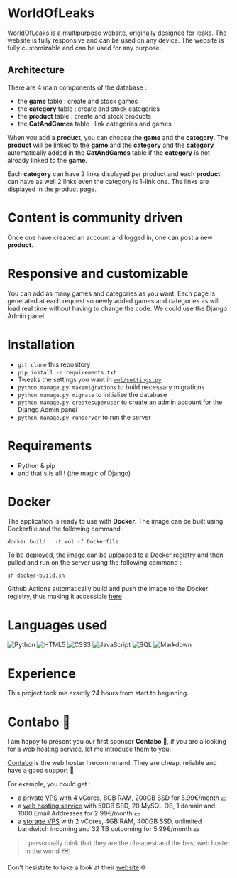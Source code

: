 # WorldOfLeaks

WorldOfLeaks is a multipurpose website, originally designed for leaks. The website is fully responsive and can be used on any device. The website is fully customizable and can be used for any purpose.

## Architecture

There are 4 main components of the database :
- the **game** table : create and stock games
- the **category** table : create and stock categories
- the **product** table : create and stock products
- the **CatAndGames** table : link categories and games

When you add a **product**, you can choose the **game** and the **category**. The **product** will be linked to the **game** and the **category** and the **category** automatically added in the **CatAndGames** table if the **category** is not already linked to the **game**.

Each **category** can have 2 links displayed per product and each **product** can have as well 2 links even the category is 1-link one. The links are displayed in the product page.

# Content is community driven

Once one have created an account and logged in, one can post a new **product**.

# Responsive and customizable

You can add as many games and categories as you want. Each page is generated at each request so newly added games and categories as will load real time without having to change the code. We could use the Django Admin panel.

# Installation

- `git clone` this repository
- `pip install -r requirements.txt`
- Tweaks the settings you want in [`wol/settings.py`](wol/settings.py)
- `python manage.py makemigrations` to build necessary migrations
- `python manage.py migrate` to initialize the database
- `python manage.py createsuperuser` to create an admin account for the Django Admin panel
- `python manage.py runserver` to run the server

# Requirements

- Python & pip 
- and that's is all ! (the magic of Django)

# Docker

The application is ready to use with **Docker**. The image can be built using Dockerfile and the following command :

`docker build . -t wol -f Dockerfile`

To be deployed, the image can be uploaded to a Docker registry and then pulled and run on the server using the following command :

`sh docker-build.sh`

Github Actions automatically build and push the image to the Docker registry, thus making it accessible [here](https://hub.docker.com/repository/docker/newtondotcom/wol/general)

# Languages used

<img alt="Python" src="https://img.shields.io/badge/-Python-23272A?style=flat&logo=python"> <img alt="HTML5" src="https://img.shields.io/badge/-HTML5-23272A?style=flat&logo=html5"> <img alt="CSS3" src="https://img.shields.io/badge/-CSS3-23272A?style=flat&logo=css3"> <img alt="JavaScript" src="https://img.shields.io/badge/-JavaScript-23272A?style=flat&logo=javascript"> <img alt="SQL" src="https://img.shields.io/badge/-SQL-23272A?style=flat&logo=postgresql"> <img alt="Markdown" src="https://img.shields.io/badge/-Markdown-23272A?style=flat&logo=markdown">

# Experience

This project took me exactly 24 hours from start to beginning. 

# Contabo 🐶

I am happy to present you our first sponsor **Contabo 🐶**, if you are a looking for a web hosting service, let me introduce them to you:

[Contabo](https://www.anrdoezrs.net/click-100796952-12454703) is the web hoster I recommmand. They are cheap, reliable and have a good support 📒

For example, you could get :
- a private [VPS](https://www.dpbolvw.net/click-100796952-13796470) with 4 vCores, 8GB RAM, 200GB SSD for 5.99€/month 💴
- a [web hosting service](https://www.tkqlhce.com/click-100796952-12454678) with 50GB SSD, 20 MySQL DB, 1 domain and 1000 Email Addresses for 2.99€/month 💶
- a [storage VPS](https://www.anrdoezrs.net/click-100796952-15239531) with 2 vCores, 4GB RAM, 400GB SSD, unlimited bandwitch incoming and 32 TB outcoming for 5.99€/month 💷

> I personnally think that they are the cheapest and the best web hoster in the world 🗺️

Don't hesistate to take a look at their [website](https://www.anrdoezrs.net/click-100796952-12454703) 🌐

